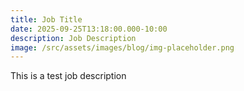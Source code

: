 ```yaml
---
title: Job Title
date: 2025-09-25T13:18:00.000-10:00
description: Job Description
image: /src/assets/images/blog/img-placeholder.png
---
```

This is a test job description